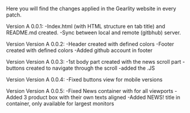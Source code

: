Here you will find the changes applied in the Gearlity website in every patch.

Version A 0.0.1:
    -Index.html (with HTML structure en tab title) and README.md created.
    -Sync between local and remote (gitbhub) server.

Version Version A 0.0.2:
    -Header created with defined colors
    -Footer created with defined colors
    -Added github account in footer

Version Version A 0.0.3:
    -1st body part created with the news scroll part
    -buttons created to navigate through the scroll
    -added the .JS 
    
Version Version A 0.0.4:
    -Fixed buttons view for mobile versions

Version Version A 0.0.5:
    -Fixed News container with for all viewports
    -Added 3 product box with their own texts aligned
    -Added NEWS! title in container, only available for largest monitors